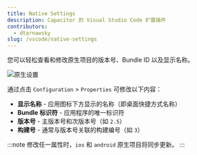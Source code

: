 ```yaml
---
title: Native Settings
description: Capacitor 的 Visual Studio Code 扩展插件
contributors:
  - dtarnawsky
slug: /vscode/native-settings
---
```


您可以轻松查看和修改原生项目的版本号、Bundle ID 以及显示名称。

![原生设置](/img/native-settings.png)

通过点击 `Configuration` > `Properties` 可修改以下内容：

- **显示名称** - 应用图标下方显示的名称（即桌面快捷方式名称）
- **Bundle 标识符** - 应用程序的唯一标识符
- **版本号** - 主版本号和次版本号（如 `2.5`）
- **构建号** - 通常与版本号关联的构建编号（如 `3`）

:::note
修改任一属性时，`ios` 和 `android` 原生项目将同步更新。
:::